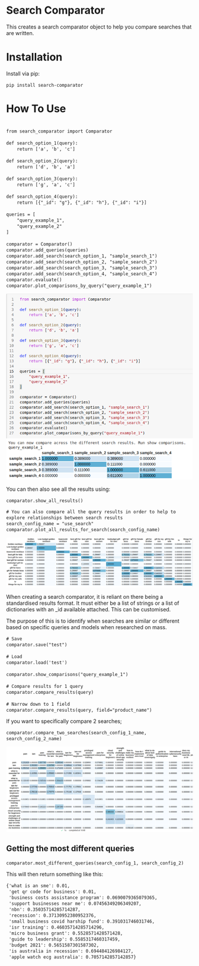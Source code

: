 # Search Comparator

This creates a search comparator object to help you compare searches that are written.

# Installation 

Install via pip:

```
pip install search-comparator
```

# How To Use 

```{python}

from search_comparator import Comparator

def search_option_1(query):
    return ['a', 'b', 'c']

def search_option_2(query):
    return ['d', 'b', 'a']

def search_option_3(query):
    return ['g', 'a', 'c']

def search_option_4(query):
    return [{"_id": "g"}, {"_id": "h"}, {"_id": "i"}]

queries = [
    "query_example_1",
    "query_example_2"
]

comparator = Comparator()
comparator.add_queries(queries)
comparator.add_search(search_option_1, "sample_search_1")
comparator.add_search(search_option_2, "sample_search_2")
comparator.add_search(search_option_3, "sample_search_3")
comparator.add_search(search_option_4, "sample_search_4")
comparator.evaluate()
comparator.plot_comparisons_by_query("query_example_1")

```

![image](assets/example.png)

You can then also see all the results using: 
```
comparator.show_all_results()
```

```
# You can also compare all the query results in order to help to explore relationships between search results
search_config_name = "use_search"
comparator.plot_all_results_for_search(search_config_name)
```

![image](assets/query_analysis.png)

When creating a search comparator, it is reliant on there being a standardised results format.
It must either be a list of strings or a list of dictionaries with an _id available attached.
This can be customised. 

The purpose of this is to identify when searches are similar or different based on specific queries and models when
researched on mass.

```{python}
# Save
comparator.save("test")

# Load
comparator.load('test')

comparator.show_comparisons("query_example_1")

# Compare results for 1 query
comparator.compare_results(query)

# Narrow down to 1 field
comparator.compare_results(query, field="product_name")

```

If you want to specifically compare 2 searches; 

```
comparator.compare_two_searches(search_config_1_name, search_config_2_name)
```

![image](assets/compare_two_searches.png)

## Getting the most different queries

```
comparator.most_different_queries(search_config_1, search_config_2)
```
This will then return something like this: 

```
{'what is an sme': 0.01,
 'get qr code for business': 0.01,
 'business costs assistance program': 0.0690079365079365,
 'support businesses near me': 0.07456349206349207,
 'nbn': 0.35035714285714287,
 'recession': 0.37130952380952376,
 'small business covid harship fund': 0.391031746031746,
 'isr training': 0.46035714285714296,
 'micro business grant': 0.5528571428571428,
 'guide to leadership': 0.5585317460317459,
 'budget 2021': 0.5651587301587302,
 'is australia in recession': 0.694484126984127,
 'apple watch ecg australia': 0.7057142857142857}
 ```


